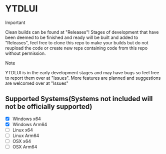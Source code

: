 # YTDLUI

>[!IMPORTANT]
>Clean builds can be found at "Releases"!
>Stages of development that have been deemed to be finished and ready will be built and added to "Releases", feel free to clone this repo to make your builds but do not reupload the code or create new reps containing code from this repo without permission.

> [!NOTE]
> YTDLUI is in the early development stages and may have bugs so feel free to report them over at "Issues". More features are planned and suggestions are welcomed over at "Issues"

## Supported Systems(Systems not included will not be officially supported)
- [x] Windows x64
- [x] Windows Arm64
- [ ] Linux x64
- [ ] Linux Arm64
- [ ] OSX x64
- [ ] OSX Arm64
